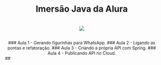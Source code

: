 
<h1 align="center">Imersão Java da Alura</h1>
<h1 align="center">
<img src="http://img.shields.io/static/v1?label=STATUS&message=EM%20DESENVOLVIMENTO&color=GREEN&style=for-the-badge">

</h1>

##
<div align="center">
### Aula 1 - Gerando figurinhas para WhatsApp.
### Aula 2 - Ligando as pontas e refatoração.
### Aula 3 - Criando a própria API com Spring.
### Aula 4 - Publicando API no Cloud.
</div>
##
